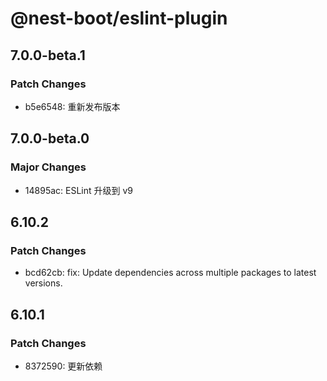 # @nest-boot/eslint-plugin

## 7.0.0-beta.1

### Patch Changes

- b5e6548: 重新发布版本

## 7.0.0-beta.0

### Major Changes

- 14895ac: ESLint 升级到 v9

## 6.10.2

### Patch Changes

- bcd62cb: fix: Update dependencies across multiple packages to latest versions.

## 6.10.1

### Patch Changes

- 8372590: 更新依赖
